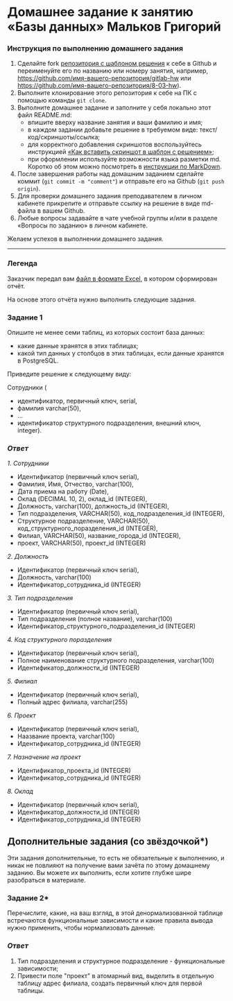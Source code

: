 # Домашнее задание к занятию «Базы данных» Мальков Григорий

### Инструкция по выполнению домашнего задания

1. Сделайте fork [репозитория c шаблоном решения](https://github.com/netology-code/sys-pattern-homework) к себе в Github и переименуйте его по названию или номеру занятия, например, https://github.com/имя-вашего-репозитория/gitlab-hw или https://github.com/имя-вашего-репозитория/8-03-hw).
2. Выполните клонирование этого репозитория к себе на ПК с помощью команды `git clone`.
3. Выполните домашнее задание и заполните у себя локально этот файл README.md:
   - впишите вверху название занятия и ваши фамилию и имя;
   - в каждом задании добавьте решение в требуемом виде: текст/код/скриншоты/ссылка;
   - для корректного добавления скриншотов воспользуйтесь инструкцией [«Как вставить скриншот в шаблон с решением»](https://github.com/netology-code/sys-pattern-homework/blob/main/screen-instruction.md);
   - при оформлении используйте возможности языка разметки md. Коротко об этом можно посмотреть в [инструкции по MarkDown](https://github.com/netology-code/sys-pattern-homework/blob/main/md-instruction.md).
4. После завершения работы над домашним заданием сделайте коммит (`git commit -m "comment"`) и отправьте его на Github (`git push origin`).
5. Для проверки домашнего задания преподавателем в личном кабинете прикрепите и отправьте ссылку на решение в виде md-файла в вашем Github.
6. Любые вопросы задавайте в чате учебной группы и/или в разделе «Вопросы по заданию» в личном кабинете.

Желаем успехов в выполнении домашнего задания.

---
### Легенда

Заказчик передал вам [файл в формате Excel](https://github.com/netology-code/sdb-homeworks/blob/main/resources/hw-12-1.xlsx), в котором сформирован отчёт. 

На основе этого отчёта нужно выполнить следующие задания.

### Задание 1

Опишите не менее семи таблиц, из которых состоит база данных:

- какие данные хранятся в этих таблицах;
- какой тип данных у столбцов в этих таблицах, если данные хранятся в PostgreSQL.

Приведите решение к следующему виду:

Сотрудники (

- идентификатор, первичный ключ, serial,
- фамилия varchar(50),
- ...
- идентификатор структурного подразделения, внешний ключ, integer).

### *Ответ*

*1. Сотрудники*
   - Идентификатор (первичный ключ serial),
   - Фамилия, Имя, Отчество, varchar(100),
   - Дата приема на работу (Date),
   - Оклад (DECIMAL 10, 2), оклад_id (INTEGER),
   - Должность, varchar(100), должность_id (INTEGER),
   - Тип подразделения, VARCHAR(50), код_подразделения_id (INTEGER),
   - Структурное подразделение, VARCHAR(50), код_структурного_поразделения_id (INTEGER),
   - Филиал, VARCHAR(50), название_города_id (INTEGER),
   - проект, VARCHAR(50), проект_id (INTEGER)

*2. Должность*
   - Идентификатор (первичный ключ serial),
   - Должность, varchar(100)
   - Идентификатор_сотрудника_id (INTEGER)

*3. Тип подразделения*
   - Идентификатор (первичный ключ serial),
   - Тип подразделения (полное название), varchar(100)
   - Идентификатор_структурного_подразделения_id (INTEGER)

*4. Код структурного поразделения*
   - Идентификатор (первичный ключ serial),
   - Полное наименование структурного подразделения, varchar(100)
   - Идентификатор_должности_id (INTEGER)

*5.  Филиал*
   - Идентификатор (первичный ключ serial),
   - Полный адрес филиала, varchar(255)

*6. Проект*
   - Идентификатор (первичный ключ serial),
   - Наазвание проекта, varchar(100)
   - Идентификатор_сотрудника_id (INTEGER)

*7. Назначение на проект*
   - Идентификатор_проекта_id (INTEGER)
   - Идентификатор_сотрудника_id (INTEGER)

*8. Оклад*
   - Идентификатор (первичный ключ serial),
   - Идентификатор_должности_id (INTEGER)
   - Идентификатор_сотрудника_id (INTEGER)

## Дополнительные задания (со звёздочкой*)
Эти задания дополнительные, то есть не обязательные к выполнению, и никак не повлияют на получение вами зачёта по этому домашнему заданию. Вы можете их выполнить, если хотите глубже шире разобраться в материале.


### Задание 2*

Перечислите, какие, на ваш взгляд, в этой денормализованной таблице встречаются функциональные зависимости и какие правила вывода нужно применить, чтобы нормализовать данные.

### *Ответ*

1. Тип подразделения и структурное подразделение - функциональные зависимости;
2. Привести поле "проект" в атомарный вид, выделить в отдельную таблицу адрес филиала, создать первичный ключ для первой таблицы.
